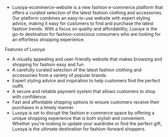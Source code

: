 - Luxoya-ecommerce-website is a new fashion e-commerce platform that offers a curated selection of the latest fashion clothing and accessories. Our platform combines an easy-to-use website with expert styling advice, making it easy for customers to find and purchase the latest fashion trends. With a focus on quality and affordability, Luxoya is the go-to destination for fashion-conscious consumers who are looking for an effortless shopping experience.

Features of Luxoya:

* A visually appealing and user-friendly website that makes browsing and shopping for fashion easy and fun.
* A carefully curated selection of the latest fashion clothing and accessories from a variety of popular brands.
* Expert styling advice and inspiration to help customers find the perfect outfit.
* A secure and reliable payment system that allows customers to shop with confidence.
* Fast and affordable shipping options to ensure customers receive their purchases in a timely manner.
* Luxoya is set to disrupt the fashion e-commerce space by offering a unique shopping experience that is both stylish and convenient. Whether you're looking to update your wardrobe or find the perfect gift, Luxoya is the ultimate destination for fashion-forward shoppers.
